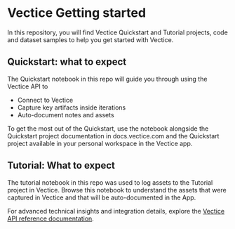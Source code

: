 # Vectice Getting started
In this repository, you will find Vectice Quickstart and Tutorial projects, code and dataset samples to help you get started with Vectice. 

## Quickstart: what to expect 
The Quickstart notebook in this repo will guide you through using the Vectice API to

- Connect to Vectice
- Capture key artifacts inside iterations
- Auto-document notes and assets

To get the most out of the Quickstart, use the notebook alongside the Quickstart project documentation in docs.vectice.com and the Quickstart project available in your personal workspace in the Vectice app.

## Tutorial: What to expect
The tutorial notebook in this repo was used to log assets to the Tutorial project in Vectice. Browse this notebook to understand the assets that were captured in Vectice and that will be auto-documented in the App.

For advanced technical insights and integration details, explore the [Vectice API reference documentation](https://api-docs.vectice.com/).
